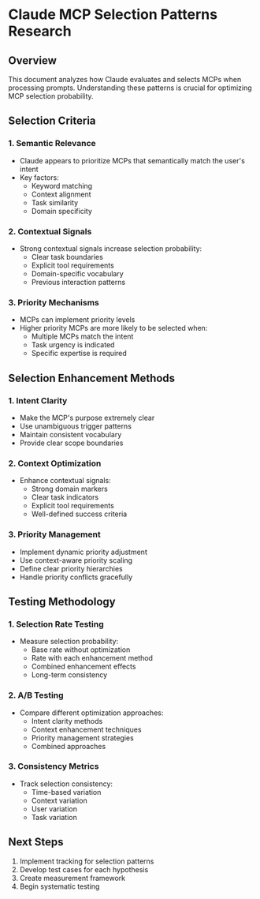 # Claude MCP Selection Patterns Research

## Overview
This document analyzes how Claude evaluates and selects MCPs when processing prompts. Understanding these patterns is crucial for optimizing MCP selection probability.

## Selection Criteria

### 1. Semantic Relevance
- Claude appears to prioritize MCPs that semantically match the user's intent
- Key factors:
  - Keyword matching
  - Context alignment
  - Task similarity
  - Domain specificity

### 2. Contextual Signals
- Strong contextual signals increase selection probability:
  - Clear task boundaries
  - Explicit tool requirements
  - Domain-specific vocabulary
  - Previous interaction patterns

### 3. Priority Mechanisms
- MCPs can implement priority levels
- Higher priority MCPs are more likely to be selected when:
  - Multiple MCPs match the intent
  - Task urgency is indicated
  - Specific expertise is required

## Selection Enhancement Methods

### 1. Intent Clarity
- Make the MCP's purpose extremely clear
- Use unambiguous trigger patterns
- Maintain consistent vocabulary
- Provide clear scope boundaries

### 2. Context Optimization
- Enhance contextual signals:
  - Strong domain markers
  - Clear task indicators
  - Explicit tool requirements
  - Well-defined success criteria

### 3. Priority Management
- Implement dynamic priority adjustment
- Use context-aware priority scaling
- Define clear priority hierarchies
- Handle priority conflicts gracefully

## Testing Methodology

### 1. Selection Rate Testing
- Measure selection probability:
  - Base rate without optimization
  - Rate with each enhancement method
  - Combined enhancement effects
  - Long-term consistency

### 2. A/B Testing
- Compare different optimization approaches:
  - Intent clarity methods
  - Context enhancement techniques
  - Priority management strategies
  - Combined approaches

### 3. Consistency Metrics
- Track selection consistency:
  - Time-based variation
  - Context variation
  - User variation
  - Task variation

## Next Steps

1. Implement tracking for selection patterns
2. Develop test cases for each hypothesis
3. Create measurement framework
4. Begin systematic testing 